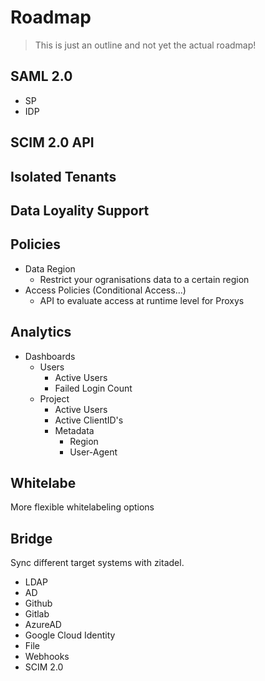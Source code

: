 # Roadmap

> This is just an outline and not yet the actual roadmap!

## SAML 2.0

- SP
- IDP

## SCIM 2.0 API

## Isolated Tenants

## Data Loyality Support

## Policies

- Data Region
  - Restrict your ogranisations data to a certain region
- Access Policies (Conditional Access...)
  - API to evaluate access at runtime level for Proxys

## Analytics

- Dashboards
  - Users
    - Active Users
    - Failed Login Count
  - Project
    - Active Users
    - Active ClientID's
    - Metadata
      - Region
      - User-Agent

## Whitelabe

More flexible whitelabeling options

## Bridge

Sync different target systems with zitadel.

- LDAP
- AD
- Github
- Gitlab
- AzureAD
- Google Cloud Identity
- File
- Webhooks
- SCIM 2.0
